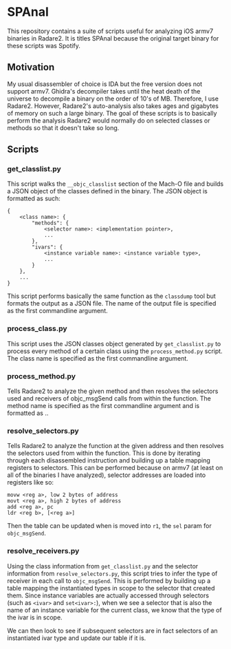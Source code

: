 # SPAnal

This repository contains a suite of scripts useful for analyzing iOS armv7 binaries in Radare2. It is titles SPAnal because the original target binary for these scripts was Spotify.

## Motivation

My usual disassembler of choice is IDA but the free version does not support armv7. Ghidra's decompiler takes until the heat death of the universe to decompile a binary on the order of 10's of MB. Therefore, I use Radare2. However, Radare2's auto-analysis also takes ages and gigabytes of memory on such a large binary. The goal of these scripts is to basically perform the analysis Radare2 would normally do on selected classes or methods so that it doesn't take so long.

## Scripts

### get_classlist.py

This script walks the `__objc_classlist` section of the Mach-O file and builds a JSON object of the classes defined in the binary. The JSON object is formatted as such:

```
{
	<class name>: {
		"methods": {
			<selector name>: <implementation pointer>,
			...
		},
		"ivars": {
			<instance variable name>: <instance variable type>,
			...
		}
	},
	...
}
```

This script performs basically the same function as the `classdump` tool but formats the output as a JSON file. The name of the output file is specified as the first commandline argument.

### process_class.py

This script uses the JSON classes object generated by `get_classlist.py` to process every method of a certain class using the `process_method.py` script. The class name is specified as the first commandline argument.

### process_method.py

Tells Radare2 to analyze the given method and then resolves the selectors used and receivers of objc_msgSend calls from within the function. The method name is specified as the first commandline argument and is formatted as <class name>.<selector name>.

### resolve_selectors.py

Tells Radare2 to analyze the function at the given address and then resolves the selectors used from within the function. This is done by iterating through each disassembled instruction and building up a table mapping registers to selectors. This can be performed because on armv7 (at least on all of the binaries I have analyzed), selector addresses are loaded into registers like so:

```
movw <reg a>, low 2 bytes of address
movt <reg a>, high 2 bytes of address
add <reg a>, pc
ldr <reg b>, [<reg a>]
```

Then the table can be updated when <reg b> is moved into `r1`, the `sel` param for `objc_msgSend`.

### resolve_receivers.py

Using the class information from `get_classlist.py` and the selector information from `resolve_selectors.py`, this script tries to infer the type of receiver in each call to `objc_msgSend`. This is performed by building up a table mapping the instantiated types in scope to the selector that created them. Since instance variables are actually accessed through selectors (such as `<ivar>` and `set<ivar>:`), when we see a selector that is also the name of an instance variable for the current class, we know that the type of the ivar is in scope.

We can then look to see if subsequent selectors are in fact selectors of an instantiated ivar type and update our table if it is.
